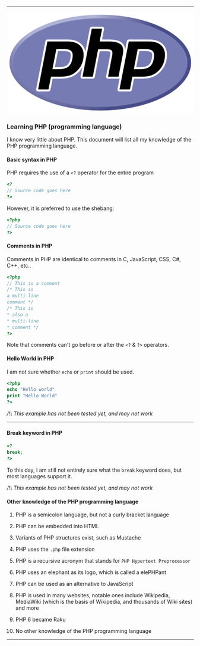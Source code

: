 
***

![/PHP-logo.svg](/PHP-logo.svg)

### Learning PHP (programming language)

I know very little about PHP. This document will list all my knowledge of the PHP programming language.

#### Basic syntax in PHP

PHP requires the use of a `<?` operator for the entire program

```php
<?
// Source code goes here
?>
```

However, it is preferred to use the shebang:

```php
<?php
// Source code goes here
?>
```

#### Comments in PHP

Comments in PHP are identical to comments in C, JavaScript, CSS, C#, C++, etc..

```php
<?php
// This is a comment
/* This is 
a multi-line
comment */
/* This is
* also a 
* multi-line
* comment */
?>
```

Note that comments can't go before or after the `<?` & `?>` operators.

#### Hello World in PHP

I am not sure whether `echo` or `print` should be used.

```php
<?php
echo "Hello world"
print "Hello World"
?>
```

_/!\ This example has not been tested yet, and may not work_

***

#### Break keyword in PHP

```php
<?
break;
?>
```

To this day, I am still not entirely sure what the `break` keyword does, but most languages support it.

_/!\ This example has not been tested yet, and may not work_

#### Other knowledge of the PHP programming language

1. PHP is a semicolon language, but not a curly bracket language

2. PHP can be embedded into HTML

3. Variants of PHP structures exist, such as Mustache

4. PHP uses the `.php` file extension

5. PHP is a recursive acronym that stands for `PHP Hypertext Preprocessor`

6. PHP uses an elephant as its logo, which is called a elePHPant

7. PHP can be used as an alternative to JavaScript

8. PHP is used in many websites, notable ones include Wikipedia, MediaWiki (which is the basis of Wikipedia, and thousands of Wiki sites) and more

9. PHP 6 became Raku

10. No other knowledge of the PHP programming language

***
